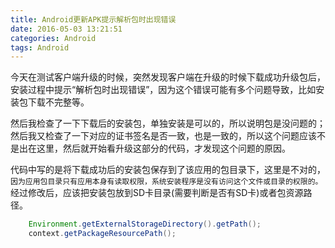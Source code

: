 ```yaml
---
title: Android更新APK提示解析包时出现错误
date: 2016-05-03 13:21:51
categories: Android
tags: Android
---
```

今天在测试客户端升级的时候，突然发现客户端在升级的时候下载成功升级包后，安装过程中提示“解析包时出现错误”，因为这个错误可能有多个问题导致，比如安装包下载不完整等。
<!--more-->

然后我检查了一下下载后的安装包，单独安装是可以的，所以说明包是没问题的；然后我又检查了一下对应的证书签名是否一致，也是一致的，所以这个问题应该不是出在这里，然后就开始看升级这部分的代码，才发现这个问题的原因。

代码中写的是将下载成功后的安装包保存到了该应用的包目录下，这里是不对的，`因为应用包目录只有应用本身有读取权限，系统安装程序是没有访问这个文件或目录的权限的。` 经过修改后，应该把安装包放到SD卡目录(需要判断是否有SD卡)或者包资源路径。

```java
    Environment.getExternalStorageDirectory().getPath();
    context.getPackageResourcePath();
```


